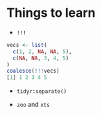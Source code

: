 # Things to learn

* `!!!`

```R
vecs <- list(
  c(1, 2, NA, NA, 5),
  c(NA, NA, 3, 4, 5)
)
coalesce(!!!vecs)
[1] 1 2 3 4 5
```

* `tidyr:separate()`

* `zoo` and `xts`

